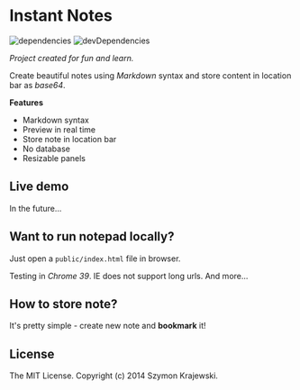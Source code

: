Instant Notes
=============

![dependencies](https://img.shields.io/david/szykra/instant-notes.svg?style=flat-square)
![devDependencies](https://img.shields.io/david/dev/szykra/instant-notes.svg?style=flat-square)

_Project created for fun and learn._

Create beautiful notes using _Markdown_ syntax and store content in location bar as _base64_.

**Features**

- Markdown syntax
- Preview in real time
- Store note in location bar
- No database
- Resizable panels

## Live demo

In the future...

## Want to run notepad locally?

Just open a `public/index.html` file in browser. 

Testing in _Chrome 39_. IE does not support long urls. And more...

## How to store note?
It's pretty simple - create new note and **bookmark** it!

## License
The MIT License. Copyright (c) 2014 Szymon Krajewski.